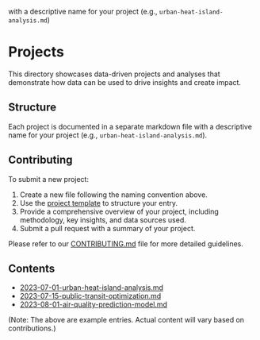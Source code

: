 with a descriptive name for your project (e.g., `urban-heat-island-analysis.md`)

# Projects

This directory showcases data-driven projects and analyses that demonstrate how data can be used to drive insights and create impact.

## Structure

Each project is documented in a separate markdown file with a descriptive name for your project (e.g., `urban-heat-island-analysis.md`).

## Contributing

To submit a new project:

1. Create a new file following the naming convention above.
2. Use the [project template](../docs/project-template.md) to structure your entry.
3. Provide a comprehensive overview of your project, including methodology, key insights, and data sources used.
4. Submit a pull request with a summary of your project.

Please refer to our [CONTRIBUTING.md](../CONTRIBUTING.md) file for more detailed guidelines.

## Contents

- [2023-07-01-urban-heat-island-analysis.md](2023-07-01-urban-heat-island-analysis.md)
- [2023-07-15-public-transit-optimization.md](2023-07-15-public-transit-optimization.md)
- [2023-08-01-air-quality-prediction-model.md](2023-08-01-air-quality-prediction-model.md)

(Note: The above are example entries. Actual content will vary based on contributions.)
